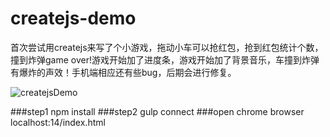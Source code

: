 # createjs-demo
首次尝试用createjs来写了个小游戏，拖动小车可以抢红包，抢到红包统计个数，撞到炸弹game over!游戏开始加了进度条，游戏开始加了背景音乐，车撞到炸弹有爆炸的声效！手机端相应还有些bug，后期会进行修复。

![createjsDemo](https://raw.githubusercontent.com/winglau14/createjs-demo/master/src/img/1.gif)

###step1 npm install
###step2 gulp connect
###open chrome browser localhost:14/index.html
